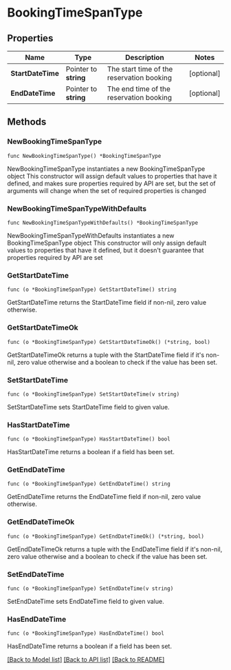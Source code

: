 # BookingTimeSpanType

## Properties

Name | Type | Description | Notes
------------ | ------------- | ------------- | -------------
**StartDateTime** | Pointer to **string** | The start time of the reservation booking | [optional] 
**EndDateTime** | Pointer to **string** | The end time of the reservation booking | [optional] 

## Methods

### NewBookingTimeSpanType

`func NewBookingTimeSpanType() *BookingTimeSpanType`

NewBookingTimeSpanType instantiates a new BookingTimeSpanType object
This constructor will assign default values to properties that have it defined,
and makes sure properties required by API are set, but the set of arguments
will change when the set of required properties is changed

### NewBookingTimeSpanTypeWithDefaults

`func NewBookingTimeSpanTypeWithDefaults() *BookingTimeSpanType`

NewBookingTimeSpanTypeWithDefaults instantiates a new BookingTimeSpanType object
This constructor will only assign default values to properties that have it defined,
but it doesn't guarantee that properties required by API are set

### GetStartDateTime

`func (o *BookingTimeSpanType) GetStartDateTime() string`

GetStartDateTime returns the StartDateTime field if non-nil, zero value otherwise.

### GetStartDateTimeOk

`func (o *BookingTimeSpanType) GetStartDateTimeOk() (*string, bool)`

GetStartDateTimeOk returns a tuple with the StartDateTime field if it's non-nil, zero value otherwise
and a boolean to check if the value has been set.

### SetStartDateTime

`func (o *BookingTimeSpanType) SetStartDateTime(v string)`

SetStartDateTime sets StartDateTime field to given value.

### HasStartDateTime

`func (o *BookingTimeSpanType) HasStartDateTime() bool`

HasStartDateTime returns a boolean if a field has been set.

### GetEndDateTime

`func (o *BookingTimeSpanType) GetEndDateTime() string`

GetEndDateTime returns the EndDateTime field if non-nil, zero value otherwise.

### GetEndDateTimeOk

`func (o *BookingTimeSpanType) GetEndDateTimeOk() (*string, bool)`

GetEndDateTimeOk returns a tuple with the EndDateTime field if it's non-nil, zero value otherwise
and a boolean to check if the value has been set.

### SetEndDateTime

`func (o *BookingTimeSpanType) SetEndDateTime(v string)`

SetEndDateTime sets EndDateTime field to given value.

### HasEndDateTime

`func (o *BookingTimeSpanType) HasEndDateTime() bool`

HasEndDateTime returns a boolean if a field has been set.


[[Back to Model list]](../README.md#documentation-for-models) [[Back to API list]](../README.md#documentation-for-api-endpoints) [[Back to README]](../README.md)


